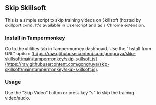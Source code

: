 ## Skip Skillsoft
This is a simple script to skip training videos on Skillsoft (hosted by skillport.com). It's available in Userscript and as a Chrome extension.

### Install in Tampermonkey
Go to the utilities tab in Tampermonkey dashboard. Use the "Install from URL" option: [https://raw.githubusercontent.com/gongruya/skip-skillsoft/main/tampermonkey/skip-skillsoft.js](https://raw.githubusercontent.com/gongruya/skip-skillsoft/main/tampermonkey/skip-skillsoft.js).

### Usage
Use the "Skip Video" button or press key "s" to skip the training video/audio.
